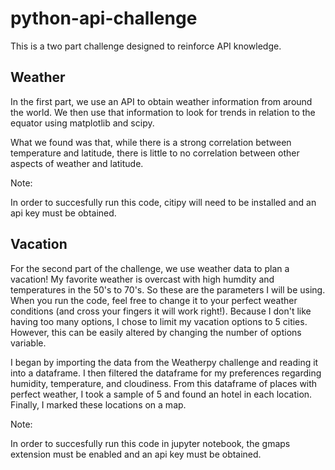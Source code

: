 # python-api-challenge

This is a two part challenge designed to reinforce API knowledge.

## Weather
In the first part, we use an API to obtain weather information from around the world. We then use that information to look for trends in relation to the equator using matplotlib and scipy.

What we found was that, while there is a strong correlation between temperature and latitude, there is little to no correlation between other aspects of weather and latitude. 

Note:

In order to succesfully run this code, citipy will need to be installed and an api key must be obtained.

## Vacation

For the second part of the challenge, we use weather data to plan a vacation! My favorite weather is overcast with high humdity and temperatures in the 50's to 70's. So these are the parameters I will be using. When you run the code, feel free to change it to your perfect weather conditions (and cross your fingers it will work right!). Because I don't like having too many options, I chose to limit my vacation options to 5 cities. However, this can be easily altered by changing the number of options variable. 

I began by importing the data from the Weatherpy challenge and reading it into a dataframe. I then filtered the dataframe for my preferences regarding humidity, temperature, and cloudiness. From this dataframe of places with perfect weather, I took a sample of 5 and found an hotel in each location. Finally, I marked these locations on a map. 


Note:

In order to succesfully run this code in jupyter notebook, the gmaps extension must be enabled and an api key must be obtained.
